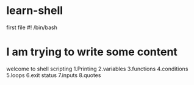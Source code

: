 # learn-shell
first file
#! /bin/bash
# I am trying to write some content
welcome to shell scripting
1.Printing
2.variables
3.functions
4.conditions
5.loops
6.exit status
7.inputs
8.quotes
